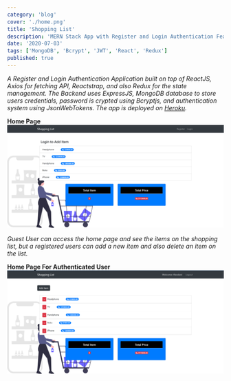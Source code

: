 ```yaml
---
category: 'blog'
cover: './home.png'
title: 'Shopping List'
description: 'MERN Stack App with Register and Login Authentication Features using ReactJS, Redux.'
date: '2020-07-03'
tags: ['MongoDB', 'Bcrypt', 'JWT', 'React', 'Redux']
published: true
---
```


_A Register and Login Authentication Application built on top of ReactJS, Axios for fetching API, Reactstrap, and also Redux for the state management. The Backend uses ExpressJS, MongoDB database to store users credentials, password is crypted using Bcryptjs, and authentication system using JsonWebTokens. The app is deployed on [Heroku](https://rifandani-shopping-list.herokuapp.com/)._

**Home Page**
![Home Page by Rifandani](./home.png)

_Guest User can access the home page and see the items on the shopping list, but a registered users can add a new item and also delete an item on the list._

**Home Page For Authenticated User**
![Authenticated Page by Rifandani](./auth.png)
